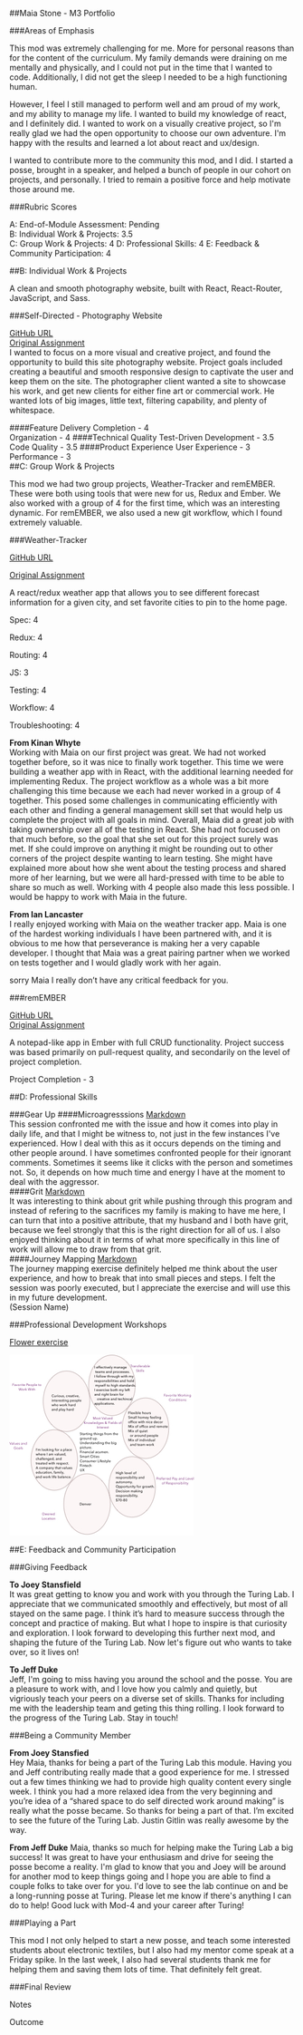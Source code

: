 ##Maia Stone - M3 Portfolio

###Areas of Emphasis

This mod was extremely challenging for me.  More for personal reasons than for the content of the curriculum.  My family demands were draining on me mentally and physically, and I could not put in the time that I wanted to code.  Additionally, I did not get the sleep I needed to be a high functioning human.   

However, I feel I still managed to perform well and am proud of my work, and my ability to manage my life.  I wanted to build my knowledge of react, and I definitely did.  I wanted to work on a visually creative project, so I'm really glad we had the open opportunity to choose our own adventure.  I'm happy with the results and learned a lot about react and ux/design.      

I wanted to contribute more to the community this mod, and I did.  I started a posse, brought in a speaker, and helped a bunch of people in our cohort on projects, and personally.   I tried to remain a positive force and help motivate those around me.      

###Rubric Scores

A: End-of-Module Assessment: Pending   
B: Individual Work & Projects: 3.5   
C: Group Work & Projects: 4
D: Professional Skills: 4
E: Feedback & Community Participation: 4



##B: Individual Work & Projects

A clean and smooth photography website, built with React, React-Router, JavaScript, and Sass.   

###Self-Directed - Photography Website

[GitHub URL](https://github.com/maiastone/keith-roberts)   
[Original Assignment](http://frontend.turing.io/projects/self-directed-project.html)   
I wanted to focus on a more visual and creative project, and found the opportunity to build this site photography website. Project goals included creating a beautiful and smooth responsive design to captivate the user and keep them on the site. The photographer client wanted a site to showcase his work, and get new clients for either fine art or commercial work. He wanted lots of big images, little text, filtering capability, and plenty of whitespace.

####Feature Delivery
Completion - 4   
Organization - 4
####Technical Quality
Test-Driven Development - 3.5   
Code Quality - 3.5
####Product Experience
User Experience - 3   
Performance - 3   
##C: Group Work & Projects

This mod we had two group projects, Weather-Tracker and remEMBER.  These were both using tools that were new for us, Redux and Ember.  We also worked with a group of 4 for the first time, which was an interesting dynamic.  For remEMBER, we also used a new git workflow, which I found extremely valuable.   

###Weather-Tracker

[GitHub URL](https://github.com/maiastone/weather-tracker)     

[Original Assignment](http://frontend.turing.io/projects/weather-forecast.html)   

A react/redux weather app that allows you to see different forecast information for a given city, and set favorite cities to pin to the home page.

Spec: 4

Redux: 4

Routing: 4

JS: 3

Testing: 4

Workflow: 4

Troubleshooting: 4

**From Kinan Whyte**   
Working with Maia on our first project was great. We had not worked together before, so it was nice to finally work together. This time we were building a weather app with in React, with the additional learning needed for implementing Redux. The project workflow as a whole was a bit more challenging this time because we each had never worked in a group of 4 together. This posed some challenges in communicating efficiently with each other and finding a general management skill set that would help us complete the project with all goals in mind. Overall, Maia did a great job with taking ownership over all of the testing in React. She had not focused on that much before, so the goal that she set out for this project surely was met. If she could improve on anything it might be rounding out to other corners of the project despite wanting to learn testing. She might have explained more about how she went about the testing process and shared more of her learning, but we were all hard-pressed with time to be able to share so much as well. Working with 4 people also made this less possible. I would be happy to work with Maia in the future.

**From Ian Lancaster**   
I really enjoyed working with Maia on the weather tracker app. Maia is one of the hardest working individuals I have been partnered with, and it is obvious to me how that perseverance is making her a very capable developer. I thought that Maia was a great pairing partner when we worked on tests together and I would gladly work with her again.

sorry Maia I really don’t have any critical feedback for you.   

###remEMBER

[GitHub URL](https://github.com/maiastone/1608-remember-5)   
[Original Assignment](http://frontend.turing.io/projects/remember.html)   

A notepad-like app in Ember with full CRUD functionality.
Project success was based primarily on pull-request quality, and secondarily on the level of project completion.

Project Completion - 3

##D: Professional Skills

###Gear Up
####Microagresssions
[Markdown](https://github.com/turingschool/gear-up/blob/master/microaggressions_original.markdown)   
This session confronted me with the issue and how it comes into play in daily life, and that I might be witness to, not just in the few instances I've experienced.  How I deal with this as it occurs depends on the timing and other people around.  I have sometimes confronted people for their ignorant comments.  Sometimes it seems like it clicks with the person and sometimes not.  So, it depends on how much time and energy I have at the moment to deal with the aggressor.   
####Grit
[Markdown](https://github.com/turingschool/gear-up/blob/master/grit.markdown)   
It was interesting to think about grit while pushing through this program and instead of refering to the sacrifices my family is making to have me here, I can turn that into a positive attribute, that my husband and I both have grit, because we feel strongly that this is the right direction for all of us.   I also enjoyed thinking about it in terms of what more specifically in this line of work will allow me to draw from that grit.   
####Journey Mapping
[Markdown](https://github.com/turingschool/gear-up/blob/master/journey-mapping.markdown)   
The journey mapping exercise definitely helped me think about the user experience, and how to break that into small pieces and steps.  I felt the session was poorly executed, but I appreciate the exercise and will use this in my future development.   
(Session Name)

###Professional Development Workshops

[Flower exercise](https://github.com/turingschool/professional_skills/blob/master/files/Career%20Unit%20-%20The%20Flower%20Diagram.pdf)

![](./flower.jpg)

##E: Feedback and Community Participation

###Giving Feedback

**To Joey Stansfield**    
It was great getting to know you and work with you through the Turing Lab.   I appreciate that we communicated smoothly and effectively, but most of all stayed on the same page.  I think it’s hard to measure success through the concept and practice of making.  But what I hope to inspire is that curiosity and exploration.  I look forward to developing this further next mod, and shaping the future of the Turing Lab.  Now let's figure out who wants to take over, so it lives on!


**To Jeff Duke**   
Jeff, I'm going to miss having you around the school and the posse.  You are a pleasure to work with, and I love how you calmly and quietly, but vigriously teach your peers on a diverse set of skills.  Thanks for including me with the leadership team and geting this thing rolling.  I look forward to the progress of the Turing Lab.  Stay in touch!

###Being a Community Member

**From Joey Stansfied**  
Hey Maia, thanks for being a part of the Turing Lab this module. Having you and Jeff contributing really made that a good experience for me. I stressed out a few times thinking we had to provide high quality content every single week. I think you had a more relaxed idea from the very beginning and you’re idea of a “shared space to do self directed work around making” is really what the posse became. So thanks for being a part of that. I’m excited to see the future of the Turing Lab. Justin Gitlin was really awesome by the way.   

**From Jeff Duke**
Maia, thanks so much for helping make the Turing Lab a big success!  It was great to have your enthusiasm and drive for seeing the posse become a reality.  I'm glad to know that you and Joey will be around for another mod to keep things going and I hope you are able to find a couple folks to take over for you.  I'd love to see the lab continue on and be a long-running posse at Turing.  Please let me know if there's anything I can do to help!  Good luck with Mod-4 and your career after Turing!   

###Playing a Part

This mod I not only helped to start a new posse, and teach some interested students about electronic textiles, but I also had my mentor come speak at a Friday spike.  In the last week, I also had several students thank me for helping them and saving them lots of time.  That definitely felt great.   

###Final Review

Notes


Outcome
